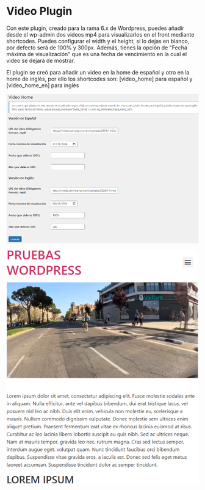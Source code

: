 <h1>Video Plugin</h1>

<p>
Con este plugin, creado para la rama 6.x de Wordpress, puedes añadir desde el wp-admin dos videos mp4 para visualizarlos en el front mediante shortcodes. Puedes configurar el width y el height, si lo dejas en blanco, por defecto será de 100% y 300px. Además, tienes la opción de "Fecha máxima de visualización" que es una
fecha de vencimiento en la cual el video se dejará de mostrar.
</p>

<p>El plugin se creó para añadir un video en la home de español y otro en la home de inglés, por ello los shortcodes son:  [video_home] para español y [video_home_en] para inglés</p>


<p>
 <img src="https://github.com/hnevado/videoplugin/raw/master/public/demo1.png" style="max-width:100%" alt="back-end del plugin">
</p>

<p>
 <img src="https://github.com/hnevado/videoplugin/raw/master/public/demo2.png" style="max-width:100%" alt="front del plugin">
</p>